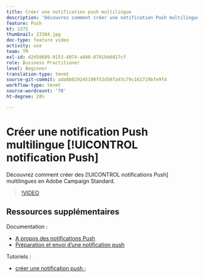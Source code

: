 ```yaml
---
title: Créer une notification push multilingue
description: 'Découvrez comment créer une notification Push multilingue. '
feature: Push
kt: 1375
thumbnail: 23304.jpg
doc-type: feature video
activity: use
team: TM
exl-id: d2d50689-9153-4074-a046-0701bb6017cf
role: Business Practitioner
level: Beginner
translation-type: tm+mt
source-git-commit: ada0b029245190f53d58fa93c79c161719bfe9fd
workflow-type: tm+mt
source-wordcount: '70'
ht-degree: 28%

---
```


# Créer une notification Push multilingue [!UICONTROL notification Push]

Découvrez comment créer des [!UICONTROL notifications Push] multilingues en Adobe Campaign Standard.

>[!VIDEO](https://video.tv.adobe.com/v/23304?quality=12)

## Ressources supplémentaires

Documentation :

* [A propos des notifications Push](https://docs.adobe.com/content/help/en/campaign-standard/using/communication-channels/push-notifications/about-push-notifications.html)
* [Préparation et envoi d’une notification push](https://docs.adobe.com/content/help/en/campaign-standard/using/communication-channels/push-notifications/preparing-and-sending-a-push-notification.html)

Tutoriels :

* [créer une notification push ;](/help/communication-channels/mobile/push-notifications/creating-a-push-notification.md)
